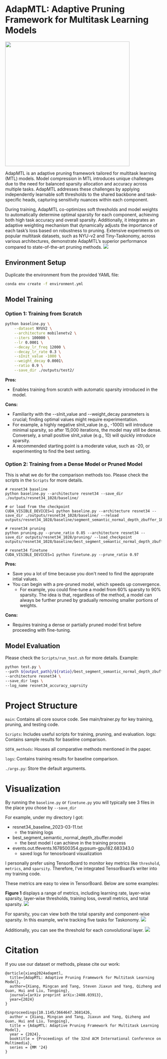 # AdapMTL: Adaptive Pruning Framework for Multitask Learning Models

<img src="pictures/figure1.png" width="400"/>


AdapMTL is an adaptive pruning framework tailored for multitask learning (MTL) models. Model compression in MTL introduces unique challenges due to the need for balanced sparsity allocation and accuracy across multiple tasks. AdapMTL addresses these challenges by applying independently learnable soft thresholds to the shared backbone and task-specific heads, capturing sensitivity nuances within each component.

During training, AdapMTL co-optimizes soft thresholds and model weights to automatically determine optimal sparsity for each component, achieving both high task accuracy and overall sparsity. Additionally, it integrates an adaptive weighting mechanism that dynamically adjusts the importance of each task’s loss based on robustness to pruning. Extensive experiments on popular multitask datasets, such as NYU-v2 and Tiny-Taskonomy, across various architectures, demonstrate AdapMTL’s superior performance compared to state-of-the-art pruning methods.
![](pictures/table2.png)


## Environment Setup

Duplicate the environment from the provided YAML file:

```bash
conda env create -f environment.yml
```

## Model Training

### Option 1: Training from Scratch
```bash
python baseline.py \
    --dataset NYUV2 \
    --architecture mobilenetv2 \
    --iters 100000 \
    --lr 0.0001 \
    --decay_lr_freq 12000 \
    --decay_lr_rate 0.3 \
    --sInit_value -1000 \
    --weight_decay 0.0001\
    --ratio 0.9 \
    --save_dir ./outputs/test2/
```

**Pros:**

- Enables training from scratch with automatic sparsity introduced in the model.

**Cons:**

- Familiarity with the --sInit_value and --weight_decay parameters is crucial; finding optimal values might require experimentation.
- For example, a highly negative sInit_value (e.g., -1000) will introduce minimal sparsity, so after 15,000 iterations, the model may still be dense. Conversely, a small positive sInit_value (e.g., 10) will quickly introduce sparsity. 
- A recommended starting point is a moderate value, such as -20, or experimenting to find the best setting.


### Option 2: Training from a Dense Model or Pruned Model
This is what we do for the comparison methods too.
Please check the scripts in the `Scripts` for more details.

```
# resnet34 baseline
python baseline.py --architecture resnet34 --save_dir ./outputs/resnet34_1028/baseline/

# or load from the checkpoint
CUDA_VISIBLE_DEVICES=1 python baseline.py --architecture resnet34 --save_dir ./outputs/resnet34_1028/baseline/ --reload outputs/resnet34_1028/baseline/segment_semantic_normal_depth_zbuffer_18999.model

# resnet34 pruning
python pruning.py --prune_ratio 0.85 --architecture resnet34 --save_dir outputs/resnet34_1028/pruning/ --load_checkpoint outputs/resnet34_1028/baseline/best_segment_semantic_normal_depth_zbuffer.model

# resnet34 finetune
CUDA_VISIBLE_DEVICES=1 python finetune.py --prune_ratio 0.97
```

**Pros:**

- Save you a lot of time because you don't need to find the approprate intial values.
- You can begin with a pre-pruned model, which speeds up convergence.
  - For example, you could fine-tune a model from 60% sparsity to 90% sparsity. The idea is that, regardless of the method, a model can always be further pruned by gradually removing smaller portions of weights.

**Cons:**

- Requires training a dense or partially pruned model first before proceeding with fine-tuning.


## Model Evaluation

Please check the `Scripts/run_test.sh` for more details. Example:

```bash
python test.py \
--path ${output_path}/${ratio}/best_segment_semantic_normal_depth_zbuffer.model \
--architecture resnet34 \
--save_dir logs \
--log_name resnet34_accuracy_saprsity
```

# Project Structure
`main`: Contains all core source code. See main/trainer.py for key training, pruning, and testing code.

`Scripts`: Includes useful scripts for training, pruning, and evaluation.
logs: Contains sample results for baseline comparison.

`SOTA_methods`: Houses all comparative methods mentioned in the paper.

`logs`: Contains training results for baseline comparison.

`./args.py`: Store the default arguments.


# Visualization
By running the `baseline.py` or `finetune.py` you will typically see 3 files in the place you chose by `--save_dir`

For example, under my directory I got:
- resnet34_baseline_2023-03-11.txt
  - the training logs
- best_segment_semantic_normal_depth_zbuffer.model
  - the best model I can achieve in the training process
- events.out.tfevents.1678500354.gypsum-gpu182.683343.0
  - saved logs for tenosrboard visualization

I personally prefer using TensorBoard to monitor key metrics like `threshold`, `metrics`, and `sparsity`. Therefore, I’ve integrated TensorBoard’s writer into my training code.

These metrics are easy to view in TensorBoard. Below are some examples:

**Figure 1** displays a range of metrics, including learning rate, layer-wise sparsity, layer-wise thresholds, training loss, overall metrics, and total sparsity.
![](pictures/tensorboard1.png)

For sparsity, you can view both the total sparsity and component-wise sparsity. In this example, we’re tracking five tasks for Taskonomy.
![](pictures/tensorboard_sparsity.png)

Additionally, you can see the threshold for each convolutional layer.
![](pictures/tensorboard_thres.png)





# Citation
If you use our dataset or methods, please cite our work:

```
@article{xiang2024adapmtl,
  title={AdapMTL: Adaptive Pruning Framework for Multitask Learning Model},
  author={Xiang, Mingcan and Tang, Steven Jiaxun and Yang, Qizheng and Guan, Hui and Liu, Tongping},
  journal={arXiv preprint arXiv:2408.03913},
  year={2024}
}

@inproceedings{10.1145/3664647.3681426,
  author = {Xiang, Mingcan and Tang, Jiaxun and Yang, Qizheng and Guan, Hui and Liu, Tongping},
  title = {AdapMTL: Adaptive Pruning Framework for Multitask Learning Model},
  year = {2024},
  booktitle = {Proceedings of the 32nd ACM International Conference on Multimedia},
  series = {MM '24}
}
```
